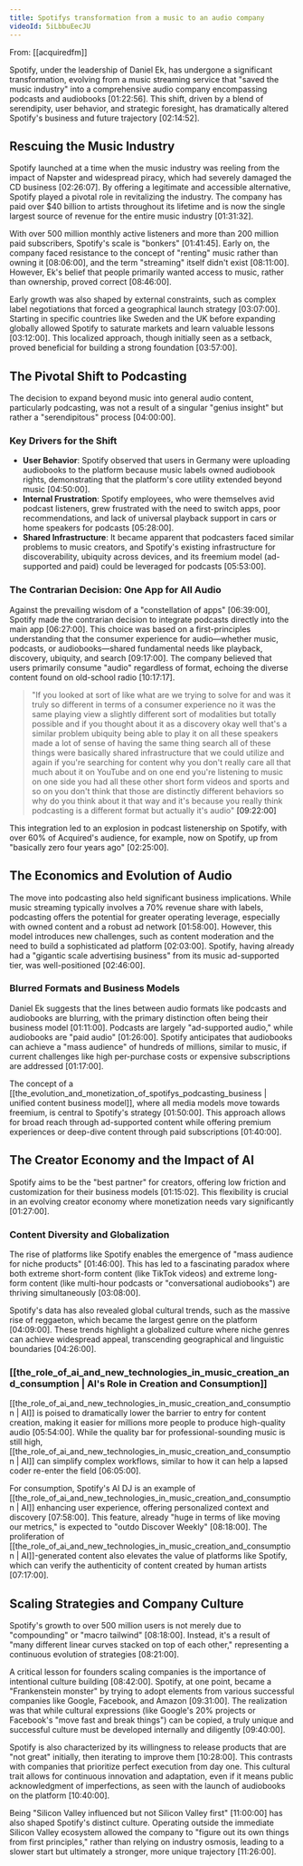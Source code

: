 ```yaml
---
title: Spotifys transformation from a music to an audio company
videoId: 5iLbbuEecJU
---
```


From: [[acquiredfm]] <br/> 

Spotify, under the leadership of Daniel Ek, has undergone a significant transformation, evolving from a music streaming service that "saved the music industry" into a comprehensive audio company encompassing podcasts and audiobooks <a class="yt-timestamp" data-t="01:22:56">[01:22:56]</a>. This shift, driven by a blend of serendipity, user behavior, and strategic foresight, has dramatically altered Spotify's business and future trajectory <a class="yt-timestamp" data-t="02:14:52">[02:14:52]</a>.

## Rescuing the Music Industry

Spotify launched at a time when the music industry was reeling from the impact of Napster and widespread piracy, which had severely damaged the CD business <a class="yt-timestamp" data-t="02:26:07">[02:26:07]</a>. By offering a legitimate and accessible alternative, Spotify played a pivotal role in revitalizing the industry. The company has paid over $40 billion to artists throughout its lifetime and is now the single largest source of revenue for the entire music industry <a class="yt-timestamp" data-t="01:31:32">[01:31:32]</a>.

With over 500 million monthly active listeners and more than 200 million paid subscribers, Spotify's scale is "bonkers" <a class="yt-timestamp" data-t="01:41:45">[01:41:45]</a>. Early on, the company faced resistance to the concept of "renting" music rather than owning it <a class="yt-timestamp" data-t="08:06:00">[08:06:00]</a>, and the term "streaming" itself didn't exist <a class="yt-timestamp" data-t="08:11:00">[08:11:00]</a>. However, Ek's belief that people primarily wanted access to music, rather than ownership, proved correct <a class="yt-timestamp" data-t="08:46:00">[08:46:00]</a>.

Early growth was also shaped by external constraints, such as complex label negotiations that forced a geographical launch strategy <a class="yt-timestamp" data-t="03:07:00">[03:07:00]</a>. Starting in specific countries like Sweden and the UK before expanding globally allowed Spotify to saturate markets and learn valuable lessons <a class="yt-timestamp" data-t="03:12:00">[03:12:00]</a>. This localized approach, though initially seen as a setback, proved beneficial for building a strong foundation <a class="yt-timestamp" data-t="03:57:00">[03:57:00]</a>.

## The Pivotal Shift to Podcasting

The decision to expand beyond music into general audio content, particularly podcasting, was not a result of a singular "genius insight" but rather a "serendipitous" process <a class="yt-timestamp" data-t="04:00:00">[04:00:00]</a>.

### Key Drivers for the Shift
*   **User Behavior**: Spotify observed that users in Germany were uploading audiobooks to the platform because music labels owned audiobook rights, demonstrating that the platform's core utility extended beyond music <a class="yt-timestamp" data-t="04:50:00">[04:50:00]</a>.
*   **Internal Frustration**: Spotify employees, who were themselves avid podcast listeners, grew frustrated with the need to switch apps, poor recommendations, and lack of universal playback support in cars or home speakers for podcasts <a class="yt-timestamp" data-t="05:28:00">[05:28:00]</a>.
*   **Shared Infrastructure**: It became apparent that podcasters faced similar problems to music creators, and Spotify's existing infrastructure for discoverability, ubiquity across devices, and its freemium model (ad-supported and paid) could be leveraged for podcasts <a class="yt-timestamp" data-t="05:53:00">[05:53:00]</a>.

### The Contrarian Decision: One App for All Audio
Against the prevailing wisdom of a "constellation of apps" <a class="yt-timestamp" data-t="06:39:00">[06:39:00]</a>, Spotify made the contrarian decision to integrate podcasts directly into the main app <a class="yt-timestamp" data-t="06:27:00">[06:27:00]</a>. This choice was based on a first-principles understanding that the consumer experience for audio—whether music, podcasts, or audiobooks—shared fundamental needs like playback, discovery, ubiquity, and search <a class="yt-timestamp" data-t="09:17:00">[09:17:00]</a>. The company believed that users primarily consume "audio" regardless of format, echoing the diverse content found on old-school radio <a class="yt-timestamp" data-t="10:17:00">[10:17:17]</a>.

> "If you looked at sort of like what are we trying to solve for and was it truly so different in terms of a consumer experience no it was the same playing view a slightly different sort of modalities but totally possible and if you thought about it as a discovery okay well that's a similar problem ubiquity being able to play it on all these speakers made a lot of sense of having the same thing search all of these things were basically shared infrastructure that we could utilize and again if you're searching for content why you don't really care all that much about it on YouTube and on one end you're listening to music on one side you had all these other short form videos and sports and so on you don't think that those are distinctly different behaviors so why do you think about it that way and it's because you really think podcasting is a different format but actually it's audio" <a class="yt-timestamp" data-t="09:22:00">[09:22:00]</a>

This integration led to an explosion in podcast listenership on Spotify, with over 60% of Acquired's audience, for example, now on Spotify, up from "basically zero four years ago" <a class="yt-timestamp" data-t="02:25:00">[02:25:00]</a>.

## The Economics and Evolution of Audio

The move into podcasting also held significant business implications. While music streaming typically involves a 70% revenue share with labels, podcasting offers the potential for greater operating leverage, especially with owned content and a robust ad network <a class="yt-timestamp" data-t="01:58:00">[01:58:00]</a>. However, this model introduces new challenges, such as content moderation and the need to build a sophisticated ad platform <a class="yt-timestamp" data-t="02:03:00">[02:03:00]</a>. Spotify, having already had a "gigantic scale advertising business" from its music ad-supported tier, was well-positioned <a class="yt-timestamp" data-t="02:46:00">[02:46:00]</a>.

### Blurred Formats and Business Models
Daniel Ek suggests that the lines between audio formats like podcasts and audiobooks are blurring, with the primary distinction often being their business model <a class="yt-timestamp" data-t="01:11:00">[01:11:00]</a>. Podcasts are largely "ad-supported audio," while audiobooks are "paid audio" <a class="yt-timestamp" data-t="01:26:00">[01:26:00]</a>. Spotify anticipates that audiobooks can achieve a "mass audience" of hundreds of millions, similar to music, if current challenges like high per-purchase costs or expensive subscriptions are addressed <a class="yt-timestamp" data-t="01:17:00">[01:17:00]</a>.

The concept of a [[the_evolution_and_monetization_of_spotifys_podcasting_business | unified content business model]], where all media models move towards freemium, is central to Spotify's strategy <a class="yt-timestamp" data-t="01:50:00">[01:50:00]</a>. This approach allows for broad reach through ad-supported content while offering premium experiences or deep-dive content through paid subscriptions <a class="yt-timestamp" data-t="01:40:00">[01:40:00]</a>.

## The Creator Economy and the Impact of AI

Spotify aims to be the "best partner" for creators, offering low friction and customization for their business models <a class="yt-timestamp" data-t="01:15:02">[01:15:02]</a>. This flexibility is crucial in an evolving creator economy where monetization needs vary significantly <a class="yt-timestamp" data-t="01:27:00">[01:27:00]</a>.

### Content Diversity and Globalization
The rise of platforms like Spotify enables the emergence of "mass audience for niche products" <a class="yt-timestamp" data-t="01:46:00">[01:46:00]</a>. This has led to a fascinating paradox where both extreme short-form content (like TikTok videos) and extreme long-form content (like multi-hour podcasts or "conversational audiobooks") are thriving simultaneously <a class="yt-timestamp" data-t="03:08:00">[03:08:00]</a>.

Spotify's data has also revealed global cultural trends, such as the massive rise of reggaeton, which became the largest genre on the platform <a class="yt-timestamp" data-t="04:09:00">[04:09:00]</a>. These trends highlight a globalized culture where niche genres can achieve widespread appeal, transcending geographical and linguistic boundaries <a class="yt-timestamp" data-t="04:26:00">[04:26:00]</a>.

### [[the_role_of_ai_and_new_technologies_in_music_creation_and_consumption | AI's Role in Creation and Consumption]]
[[the_role_of_ai_and_new_technologies_in_music_creation_and_consumption | AI]] is poised to dramatically lower the barrier to entry for content creation, making it easier for millions more people to produce high-quality audio <a class="yt-timestamp" data-t="05:54:00">[05:54:00]</a>. While the quality bar for professional-sounding music is still high, [[the_role_of_ai_and_new_technologies_in_music_creation_and_consumption | AI]] can simplify complex workflows, similar to how it can help a lapsed coder re-enter the field <a class="yt-timestamp" data-t="06:05:00">[06:05:00]</a>.

For consumption, Spotify's AI DJ is an example of [[the_role_of_ai_and_new_technologies_in_music_creation_and_consumption | AI]] enhancing user experience, offering personalized context and discovery <a class="yt-timestamp" data-t="07:58:00">[07:58:00]</a>. This feature, already "huge in terms of like moving our metrics," is expected to "outdo Discover Weekly" <a class="yt-timestamp" data-t="08:18:00">[08:18:00]</a>. The proliferation of [[the_role_of_ai_and_new_technologies_in_music_creation_and_consumption | AI]]-generated content also elevates the value of platforms like Spotify, which can verify the authenticity of content created by human artists <a class="yt-timestamp" data-t="07:17:00">[07:17:00]</a>.

## Scaling Strategies and Company Culture

Spotify's growth to over 500 million users is not merely due to "compounding" or "macro tailwind" <a class="yt-timestamp" data-t="08:18:00">[08:18:00]</a>. Instead, it's a result of "many different linear curves stacked on top of each other," representing a continuous evolution of strategies <a class="yt-timestamp" data-t="08:21:00">[08:21:00]</a>.

A critical lesson for founders scaling companies is the importance of intentional culture building <a class="yt-timestamp" data-t="08:42:00">[08:42:00]</a>. Spotify, at one point, became a "Frankenstein monster" by trying to adopt elements from various successful companies like Google, Facebook, and Amazon <a class="yt-timestamp" data-t="09:31:00">[09:31:00]</a>. The realization was that while cultural expressions (like Google's 20% projects or Facebook's "move fast and break things") can be copied, a truly unique and successful culture must be developed internally and diligently <a class="yt-timestamp" data-t="09:40:00">[09:40:00]</a>.

Spotify is also characterized by its willingness to release products that are "not great" initially, then iterating to improve them <a class="yt-timestamp" data-t="10:28:00">[10:28:00]</a>. This contrasts with companies that prioritize perfect execution from day one. This cultural trait allows for continuous innovation and adaptation, even if it means public acknowledgment of imperfections, as seen with the launch of audiobooks on the platform <a class="yt-timestamp" data-t="10:40:00">[10:40:00]</a>.

Being "Silicon Valley influenced but not Silicon Valley first" <a class="yt-timestamp" data-t="11:00:00">[11:00:00]</a> has also shaped Spotify's distinct culture. Operating outside the immediate Silicon Valley ecosystem allowed the company to "figure out its own things from first principles," rather than relying on industry osmosis, leading to a slower start but ultimately a stronger, more unique trajectory <a class="yt-timestamp" data-t="11:26:00">[11:26:00]</a>.